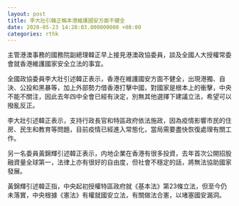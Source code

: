 ```yaml
---
layout: post
title: 李大壯引韓正稱本港維護國安方面不健全
date: 2020-05-23 14:28:03.000000000 +08:00
categories: rthk
---
```


主管港澳事務的國務院副總理韓正早上接見港澳政協委員，談及全國人大授權常委會就香港維護國家安全立法的事宜。

全國政協委員李大壯引述韓正表示，香港在維護國安方面不健全，出現港獨、自決、公投和黑暴等，加上外部勢力借香港打擊中國，對國家是根本上的衝擊，中央不能不關注，因此去年四中全會已經有決定，別無其他選擇下建議立法，希望可以撥亂反正。

李大壯引述韓正表示，支持行政長官和特區政府依法施政，因為疫情影響市民的住房、民生和教育等問題，目前疫情已經進入常態化，當局需要盡快恢復處理有關工作。

另一名委員黃錦輝引述韓正表示，内地企業在香港有很多投資，去年首次公開招股融資量全球第一，法律上亦有很好的自由度，但社會不穩定的話，將無法協助國家發展。

黃錦輝引述韓正指，中央起初授權特區政府就《基本法》第23條立法，但至今仍未落實，中央根據《憲法》有權就國安立法，有關做法合憲，以堵塞國安漏洞。
